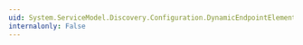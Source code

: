 ```yaml
---
uid: System.ServiceModel.Discovery.Configuration.DynamicEndpointElement
internalonly: False
---
```

